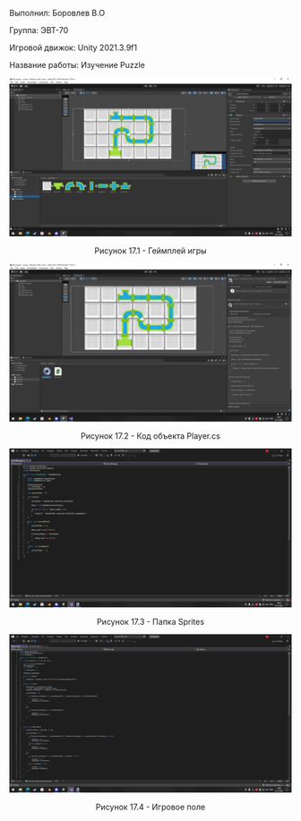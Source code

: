<p align="left">
  Выполнил: Боровлев В.О
  </p>
<p align="left"> Группа: ЭВТ-70
  </p>
<p align="left"> Игровой движок: Unity 2021.3.9f1
  </p>
<p align="left"> Название работы: Изучение Puzzle
  </p>

  
<p align="center">
  <img src="1.png"/>
</p>


<p align="center">
Рисунок 17.1 - Геймплей игры 
</p>


<p align="center">
  <img src="2.png"/>
</p>


<p align="center">
Рисунок 17.2 - Код объекта Player.cs
</p>


<p align="center">
  <img src="3.png"/>
</p>


<p align="center">
Рисунок 17.3 - Папка Sprites
</p>


<p align="center">
  <img src="4.png"/>
</p>


<p align="center">
Рисунок 17.4 - Игровое поле
</p>
